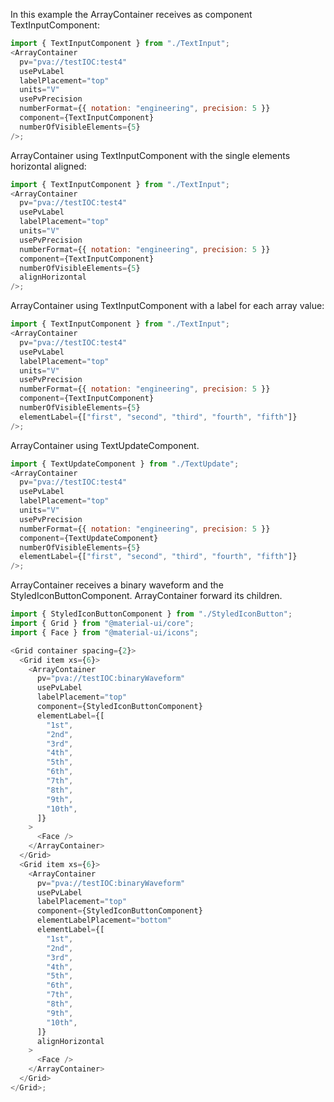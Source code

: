 In this example the ArrayContainer receives as component TextInputComponent:

```js
import { TextInputComponent } from "./TextInput";
<ArrayContainer
  pv="pva://testIOC:test4"
  usePvLabel
  labelPlacement="top"
  units="V"
  usePvPrecision
  numberFormat={{ notation: "engineering", precision: 5 }}
  component={TextInputComponent}
  numberOfVisibleElements={5}
/>;
```

ArrayContainer using TextInputComponent with the single elements horizontal aligned:

```js
import { TextInputComponent } from "./TextInput";
<ArrayContainer
  pv="pva://testIOC:test4"
  usePvLabel
  labelPlacement="top"
  units="V"
  usePvPrecision
  numberFormat={{ notation: "engineering", precision: 5 }}
  component={TextInputComponent}
  numberOfVisibleElements={5}
  alignHorizontal
/>;
```

ArrayContainer using TextInputComponent with a label for each array value:

```js
import { TextInputComponent } from "./TextInput";
<ArrayContainer
  pv="pva://testIOC:test4"
  usePvLabel
  labelPlacement="top"
  units="V"
  usePvPrecision
  numberFormat={{ notation: "engineering", precision: 5 }}
  component={TextInputComponent}
  numberOfVisibleElements={5}
  elementLabel={["first", "second", "third", "fourth", "fifth"]}
/>;
```

ArrayContainer using TextUpdateComponent.

```js
import { TextUpdateComponent } from "./TextUpdate";
<ArrayContainer
  pv="pva://testIOC:test4"
  usePvLabel
  labelPlacement="top"
  units="V"
  usePvPrecision
  numberFormat={{ notation: "engineering", precision: 5 }}
  component={TextUpdateComponent}
  numberOfVisibleElements={5}
  elementLabel={["first", "second", "third", "fourth", "fifth"]}
/>;
```

ArrayContainer receives a binary waveform and the StyledIconButtonComponent.
ArrayContainer forward its children.

```js
import { StyledIconButtonComponent } from "./StyledIconButton";
import { Grid } from "@material-ui/core";
import { Face } from "@material-ui/icons";

<Grid container spacing={2}>
  <Grid item xs={6}>
    <ArrayContainer
      pv="pva://testIOC:binaryWaveform"
      usePvLabel
      labelPlacement="top"
      component={StyledIconButtonComponent}
      elementLabel={[
        "1st",
        "2nd",
        "3rd",
        "4th",
        "5th",
        "6th",
        "7th",
        "8th",
        "9th",
        "10th",
      ]}
    >
      <Face />
    </ArrayContainer>
  </Grid>
  <Grid item xs={6}>
    <ArrayContainer
      pv="pva://testIOC:binaryWaveform"
      usePvLabel
      labelPlacement="top"
      component={StyledIconButtonComponent}
      elementLabelPlacement="bottom"
      elementLabel={[
        "1st",
        "2nd",
        "3rd",
        "4th",
        "5th",
        "6th",
        "7th",
        "8th",
        "9th",
        "10th",
      ]}
      alignHorizontal
    >
      <Face />
    </ArrayContainer>
  </Grid>
</Grid>;
```
